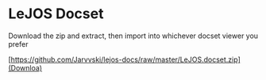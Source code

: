 # LeJOS Docset

Download the zip and extract, then import into whichever docset viewer you prefer

[https://github.com/Jarvvski/lejos-docs/raw/master/LeJOS.docset.zip](Downloa)
